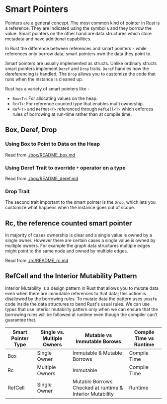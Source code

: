 # Smart Pointers

Pointers are a general concept. The most common kind of pointer in Rust is a reference. They are indicated using the symbol `&` and they borrow the value. Smart pointers on the other hand are data structures which store metadata and have additional capabilities. 

In Rust the difference between references and smart pointers - while references only borrow data; smart pointers own the data they point to.

Smart pointers are usually implemented as structs. Unlike ordinary structs smart pointers implement `Deref` and `Drop` traits. `Deref` handles how the dereferencing is handled; The `Drop` allows you to customize the code that runs when the instance is cleaned up.

Rust has a variety of smart pointers like -

- `Box<T>`: For allocating values on the heap.
- `Rc<T>`: For reference counted type that enables multi ownership.
- `Ref<T>` and `RefMut<T>` referenced through `RefCell<T>` which enforces rules of borrowing at run-time rather than at compile time.


## Box, Deref, Drop

### Using Box<T> to Point to Data on the Heap

Read from [./box/README_box.md](./box/README_box.md)

### Using Deref Trait to override `*` operator on a type

Read from [./box/README_deref.md](./box/README_deref.md)

### Drop Trait

The second trait important to the smart pointer is the `Drop`, which lets you customize what happens when the instance goes out of scope.

## Rc<T>, the reference counted smart pointer

In majority of cases ownership is clear and a single value is owned by a single owner. However there are certain cases a single value is owned by multiple owners. For example the graph data structures multiple edges might point to the same node and owned by multiple edges.

Read from [./rc/README_rc.md](./rc/README_rc.md)

## RefCell<T> and the Interior Mutability Pattern

Interior Mutability is a design pattern in Rust that allows you to mutate data even when there are immutable references to that data; this action is disallowed by the borrowing rules. To mutate data the pattern uses `unsafe` code inside the data structures to bend Rust's usual rules. We can use types that use interior mutability pattern only when we can ensure that the borrowing rules will be followed at runtime even though the compiler can't guarantee that.



| Smart Pointer Type | Single vs. Multiple Owners | Mutable vs Immutable Borows | Compile Time vs Runtime | 
|--------------------|----------------------------|-----------------------------|-------------------------|
| Box<T>             | Single Owner               | Immutable & Mutable Borrows | Compile Time            |
| Rc<T>              | Multiple Owners            | Immutable                   | Compile Time            |
| RefCell<T>         | Single Owner               | Mutable Borrows Checked at runtime & Interior Mutability | Runtime                 |

